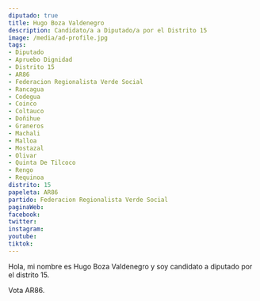 ```yaml
---
diputado: true
title: Hugo Boza Valdenegro
description: Candidato/a a Diputado/a por el Distrito 15
image: /media/ad-profile.jpg
tags:
- Diputado
- Apruebo Dignidad
- Distrito 15
- AR86
- Federacion Regionalista Verde Social
- Rancagua
- Codegua
- Coinco
- Coltauco
- Doñihue
- Graneros
- Machali
- Malloa
- Mostazal
- Olivar
- Quinta De Tilcoco
- Rengo
- Requinoa
distrito: 15
papeleta: AR86
partido: Federacion Regionalista Verde Social
paginaWeb:
facebook:
twitter:
instagram:
youtube:
tiktok:
---
```

Hola, mi nombre es Hugo Boza Valdenegro y soy candidato a diputado por el distrito 15.

Vota AR86.

